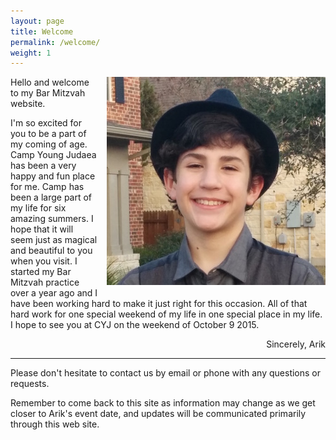 ```yaml
---
layout: page
title: Welcome
permalink: /welcome/
weight: 1
---
```



<img style="float: right; margin: 0 0 1em 1em; " src="/arik_cropped.jpeg" />

Hello and welcome to my Bar Mitzvah website.

I'm so excited for you to be a part of my coming of age. Camp Young Judaea has been a very happy and fun place for me. Camp has been a large part of my life for six amazing summers. I hope that it will seem just as magical and beautiful to you when you visit. I started my Bar Mitzvah practice over a year ago and I have been working hard to make it just right for this occasion. All of that hard work for one special weekend of my life in one special place in my life. I hope to see you at CYJ on the weekend of October 9 2015.

<p style="text-align: right">Sincerely, Arik</p>

----

Please don't hesitate to contact us by email or phone with any questions or requests.

Remember to come back to this site as information may change as we get closer to Arik's event date,
and updates will be communicated primarily through this web site.

